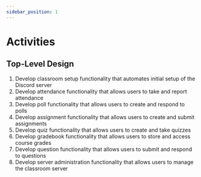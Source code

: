 ```yaml
---
sidebar_position: 1
---
```


# Activities

## Top-Level Design

1. Develop classroom setup functionality that automates initial setup of the Discord server
2. Develop attendance functionality that allows users to take and report attendance
3. Develop poll functionality that allows users to create and respond to polls
4. Develop assignment functionality that allows users to create and submit assignments
5. Develop quiz functionality that allows users to create and take quizzes
6. Develop gradebook functionality that allows users to store and access course grades
7. Develop question functionality that allows users to submit and respond to questions
8. Develop server administration functionality that allows users to manage the classroom server
